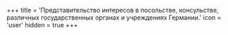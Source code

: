 +++
title = 'Представительство интересов в посольстве, консульстве, различных государственных органах и учреждениях Германии.'
icon = 'user'
hidden = true
+++